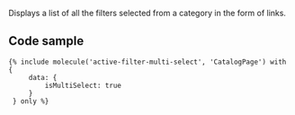Displays a list of all the filters selected from a category in the form of links.

## Code sample

```
{% include molecule('active-filter-multi-select', 'CatalogPage') with {
     data: {
         isMultiSelect: true
     }
 } only %}
```
